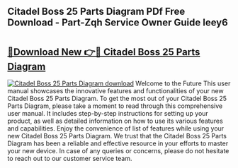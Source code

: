 ## Citadel Boss 25 Parts Diagram PDf Free Download - Part-Zqh Service Owner Guide leey6

# <h2><a href="http://dfsajru.blite.top/?on=Citadel+Boss+25+Parts+Diagram">🔗Download New 👉🔴 Citadel Boss 25 Parts Diagram</a></h2>

[![Citadel Boss 25 Parts Diagram download](https://i.imgur.com/lujVjoI.png)](http://dfsajru.blite.top/?on=Citadel+Boss+25+Parts+Diagram)
Welcome to the Future This user manual showcases the innovative features and functionalities of your new Citadel Boss 25 Parts Diagram. To get the most out of your Citadel Boss 25 Parts Diagram, please take a moment to read through this comprehensive user manual. It includes step-by-step instructions for setting up your product, as well as detailed information on how to use its various features and capabilities. Enjoy the convenience of list of features while using your new Citadel Boss 25 Parts Diagram. We trust that the Citadel Boss 25 Parts Diagram has been a reliable and effective resource in your efforts to master your new device. In case of any queries or concerns, please do not hesitate to reach out to our customer service team.
